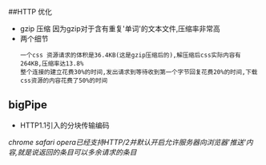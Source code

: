 
##HTTP 优化

* gzip 压缩
    因为gzip对于含有重复'单词'的文本文件,压缩率非常高
* 两个细节 
   ```
   一个css 资源请求的体积是36.4KB(这是gzip压缩后的),解压缩后css实际内容有264KB,压缩率达13.8%
   整个连接的建立花费30%的时间,发出请求到等待收到第一个字节回复花费20%的时间,下载css资源的内容花费了50%的时间
   ```
   
## bigPipe
  
* HTTP1.1引入的分块传输编码
   
*chrome safari opera已经支持HTTP/2并默认开启允许服务器向浏览器'推送'内容,就是说返回的条目可以多余请求的条目*   
   
   
   
    